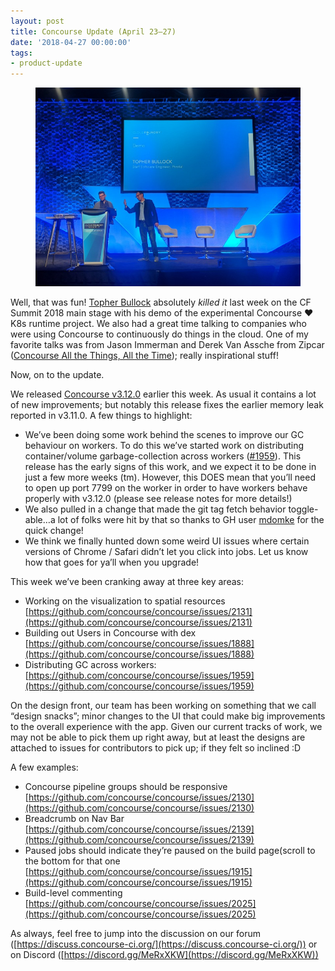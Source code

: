 ```yaml
---
layout: post
title: Concourse Update (April 23–27)
date: '2018-04-27 00:00:00'
tags:
- product-update
---
```


<figure class="kg-card kg-image-card"><img src="assets/images/downloaded_images/Concourse-Update--April-23-27-/1-1T4dM1zWpCx5NvHFnhK2Lw.jpeg" class="kg-image" alt loading="lazy"></figure>

Well, that was fun! [Topher Bullock](https://medium.com/u/58876cdc2180) absolutely _killed it_ last week on the CF Summit 2018 main stage with his demo of the experimental Concourse ❤ ️K8s runtime project. We also had a great time talking to companies who were using Concourse to continuously do things in the cloud. One of my favorite talks was from Jason Immerman and Derek Van Assche from Zipcar ([Concourse All the Things, All the Time](https://cfna18.sched.com/event/DdZz/concourse-all-of-the-things-at-all-times-jason-immerman-zipcar-derek-van-assche-hs2-solutions?iframe=no&w=&sidebar=yes&bg=no)); really inspirational stuff!

Now, on to the update.

We released [Concourse v3.12.0](https://concourse-ci.org/download.html#v3120) earlier this week. As usual it contains a lot of new improvements; but notably this release fixes the earlier memory leak reported in v3.11.0. A few things to highlight:

- We’ve been doing some work behind the scenes to improve our GC behaviour on workers. To do this we’ve started work on distributing container/volume garbage-collection across workers ([#1959](https://github.com/concourse/concourse/issues/1959)). This release has the early signs of this work, and we expect it to be done in just a few more weeks (tm). However, this DOES mean that you’ll need to open up port 7799 on the worker in order to have workers behave properly with v3.12.0 (please see release notes for more details!)
- We also pulled in a change that made the git tag fetch behavior toggle-able…a lot of folks were hit by that so thanks to GH user [mdomke](https://github.com/mdomke) for the quick change!
- We think we finally hunted down some weird UI issues where certain versions of Chrome / Safari didn’t let you click into jobs. Let us know how that goes for ya’ll when you upgrade!

This week we’ve been cranking away at three key areas:

- Working on the visualization to spatial resources [https://github.com/concourse/concourse/issues/2131](https://github.com/concourse/concourse/issues/2131)
- Building out Users in Concourse with dex [https://github.com/concourse/concourse/issues/1888](https://github.com/concourse/concourse/issues/1888)
- Distributing GC across workers: [https://github.com/concourse/concourse/issues/1959](https://github.com/concourse/concourse/issues/1959)

On the design front, our team has been working on something that we call “design snacks”; minor changes to the UI that could make big improvements to the overall experience with the app. Given our current tracks of work, we may not be able to pick them up right away, but at least the designs are attached to issues for contributors to pick up; if they felt so inclined&nbsp;:D

A few examples:

- Concourse pipeline groups should be responsive [https://github.com/concourse/concourse/issues/2130](https://github.com/concourse/concourse/issues/2130)
- Breadcrumb on Nav Bar [https://github.com/concourse/concourse/issues/2139](https://github.com/concourse/concourse/issues/2139)
- Paused jobs should indicate they’re paused on the build page(scroll to the bottom for that one [https://github.com/concourse/concourse/issues/1915](https://github.com/concourse/concourse/issues/1915)
- Build-level commenting [https://github.com/concourse/concourse/issues/2025](https://github.com/concourse/concourse/issues/2025)

As always, feel free to jump into the discussion on our forum ([https://discuss.concourse-ci.org/](https://discuss.concourse-ci.org/)) or on Discord ([https://discord.gg/MeRxXKW](https://discord.gg/MeRxXKW))

